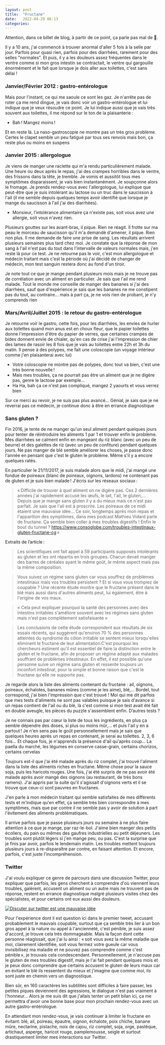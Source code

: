 ```yaml
---
layout: post
title:  "Fructane"
date:   2022-04-29 06:13
categories:
---
```


Attention, dans ce billet de blog, à partir de ce point, ça parle pas
mal de 💩.

Il y a 10 ans, j'ai commencé à trouver anormal d'aller 5 fois à la selle
par jour. Parfois pour quasi rien, parfois pour des diarrhées, rarement
pour des selles "normales". Et puis, il y a les douleurs assez
fréquentes dans le ventre comme si mon gros intestin se contractait, le
ventre qui gargouille énormément et le fait que lorsque je dois aller
aux toilettes, c'est sans délai !

<!--more-->

### Janvier/Février 2012 : gastro-entérologue

Mais pour l'instant, ce qui me saoule ce sont les gaz. Je n'arrête pas
de roter ça me rend dingue, je vais donc voir un gastro-entérologue et
lui indique que je veux résoudre ce point. Je lui indique aussi que je
vais très souvent aux toilettes, il me répond sur le ton de la
plaisanterie :

-  Bah ! Mangez moins !

Et en reste là. La naso-gastroscopie ne montre pas un très gros
problème. Certes le clapet semble un peu fatigué par tous ses renvois
mais bon, ça reste plus ou moins en suspens

### Janvier 2015 : allergologue

Je viens de manger une raclette qui m'a rendu particulièrement malade.
Une heure ou deux après le repas, j'ai des crampes horribles dans le
ventre, des frissons dans la tête, je tremble. Je vomis et aussitôt tous
mes symptômes disparaissent, je vais bien instantanément. Je soupçonne
alors le fromage. Je prends rendez-vous avec l'allergologue, lui
explique que peut-être que je suis intolérant au lactose ou un truc dans
le saucisson à l'ail (il me semble depuis quelques temps avoir identifié
que lorsque je mange du saucisson à l'ail j'ai des diarrhées).

-  Monsieur, l’intolérance alimentaire ça n'existe pas, soit vous avez une allergie, soit vous n'avez rien.

Plusieurs gouttes sur les avant-bras, il pique. Rien ne réagit. Il
frotte sur ma peau le morceau de saucisson qu'il m'a demandé d'amener,
il pique. Rien non plus. Il me demande de faire une prise de sang. Les
résultats arrivent plusieurs semaines plus tard chez moi. Je constate
que la réponse de mon sang à l'ail n'est pas du tout dans l'intervalle
de valeurs normales mais, j'en reste là pour ce test. Je ne retourne pas
le voir, c'est mon allergologue et médecin traitant mais c'est la
période où j'ai décidé de changer de médecin, mon test sanguin restera
donc au fond d'un tiroir.

Je note tout ce que je mange pendant plusieurs mois mais je ne trouve
pas de corrélation avec un aliment en particulier. Je sais que l'ail me
rend malade. Tout le monde me conseille de manger des bananes si j'ai
des diarrhées, sauf que d'expérience je sais que les bananes ne me
constipent pas du tout, au contraire… mais à part ça, je ne vois rien
de probant, je n'y comprends rien

### Mars/Avril/Juillet 2015 : le retour du gastro-entérologue

Je retourne voir le gastro, cette fois, pour les diarrhées, les envies
de hurler aux toilettes quand mon anus est en choux fleur, que le papier
toilettes donne l'impression d'être du papier de verres, que certaines
crampes de bides donnent envie de chialer, qu'en cas de crise j'ai
l'impression de chier des lames de rasoir les 8 fois que je vais au
toilettes entre 22h et 3h du matin. Il pense à des polypes, me fait une
coloscopie (un voyage intérieur comme j'en plaisanterai avec lui)

-  Votre coloscopie ne montre pas de polypes, donc tout va bien, c'est une très bonne nouvelle !
-  Mais mes troubles, ça ne pourrait pas être un aliment que je ne digère pas, genre le lactose par exemple…
-  Ha Ha, bah ça ce n'est pas compliqué, mangez 2 yaourts et vous verrez bien

Sur ce merci au revoir, je ne suis pas plus avancé… Génial, je sais
que je ne reverrai pas ce médecin, je continue donc à être en errance
diagnostique

### Sans gluten ?

Fin 2016, je tente de ne manger qu'un seul aliment pendant quelques
jours pour tenter de réintroduire les aliments 1 par 1 et trouver enfin
le problème. Mes diarrhées se calment enfin en mangeant du riz blanc
(avec un peu de beurre) et des galettes de riz (avec un peu de
confiture) pendant quelques jours. Ne pas manger de blé semble améliorer
les choses, je passe donc l'année en pensant que c'est le gluten le
problème. Même s'il y a encore quelques ratés.

En particulier le 21/11/2017, je suis malade alors que le midi, j'ai
mangé une fondue de poireaux (blanc de poireaux, oignons, lardons) ne
contenant pas de gluten et je suis bien malade ! J'écris sur les réseaux
sociaux :

> « Difficile de trouver à quel aliment on ne digère pas. Ces 2
> dernières années j'ai rapidement accusé les œufs, le lait, l'ail, le
> gluten,… Depuis que je mange sans gluten il y a du mieux mais ce n'est
> pas parfait. Je sais que l'ail est à proscrire. Les poireaux de ce midi
> étaient une mauvaise idée… Ce soir, longtemps après mon repas et
> l'apparition des symptômes, dans mes podcast Mathieu Vidard parle de
> fructane. Ça semble bien coller à mes troubles digestifs ! Enfin le bout
> du tunnel ?
> <https://www.consoglobe.com/troubles-intestinaux-gluten-fructane-cg> »

Extraits de l’article :

> Les scientifiques ont fait appel à 59 participants supposés
> intolérants au gluten et les ont répartis en trois groupes. Chacun
> devait manger des barres de céréales ayant le même goût, le même
> aspect mais pas la même composition.

> Vous suivez un régime sans gluten car vous souffrez de problèmes
> intestinaux mais vos troubles persistent ? Et si vous vous trompiez de
> coupable ? Une récente étude montre que le fructane présent dans le
> blé mais aussi dans d'autres aliments peut, lui également, être à
> l'origine de vos maux.

> « Cela peut expliquer pourquoi la santé des personnes avec des
> intestins irritables s'améliore souvent avec les régimes sans gluten
> mais n'est pas complètement satisfaisante »

> Les conclusions de cette étude correspondent aux résultats de six
> essais récents, qui suggèrent qu'environ 70 % des personnes atteintes
> du syndrome du côlon irritable se sentent mieux lorsqu'elles éliminent
> le fructane de leur alimentation.C'est pourquoi les chercheurs
> estiment qu'il est essentiel de faire la distinction entre le gluten
> et le fructane, afin de proposer un régime adapté aux malades
> souffrant de problèmes intestinaux. En effet, il est possible qu'une
> personne suive un régime sans gluten et ressente toujours un inconfort
> intestinal, pour la simple et bonne raison que c'est le fructane
> qu'elle ne supporte pas.

Je regarde alors la liste des aliments contenant du fructane : ail,
oignons, poireaux, échalotes, bananes mûres (comme je les aime), blé,…
Bordel, tout correspond, j'ai bien l'impression que c'est trouvé ! Moi
qui me dit parfois que mes tests d'aliments ne sont pas valables puisque
je sais d'avance si un repas contient de l'ail ou du blé, là c'est comme
si mon test avait été fait en double aveugle, les pièces du puzzle
s'assemblent enfin. D’autres tests ?

Je ne connais pas par cœur la liste de tous les ingrédients, en plus ça
semble dépendre des doses, si plus ou moins mûr,… et puis l'ail y en a
partout ! Je n'en sens pas le goût personnellement mais je sais que
quelques heures après un repas en contenant, je serai au toilettes. 2,
3, 6 fois… Et chaque fois, je n'apprends la présence d'ail qu'après
coup… La paella du marché, les légumes en conserve casse-grain,
certains chorizos, certains cervelas

Toujours est-il que j'ai été malade après du riz complet, j'ai trouvé
l'aliment dans la liste des aliments riches en fructane. Même chose pour
la sauce soja, puis les haricots rouges. Une fois, j'ai été surpris de
ne pas avoir été malade après avoir mangé des oignons (au restaurant, de
très bons ramens). J'ai appris par la suite qu'il s'agissait d'oignons
verts et il se trouve que ceux-ci sont pauvres en fructanes.

J'en parle à mon médecin traitant qui semble satisfaites de mes
différents tests et m'indique qu'en effet, ça semble très bien
correspondre à mes symptômes, mais que par contre il ne semble pas y
avoir de solution à part l'évitement des aliments problématiques.

Il arrive parfois que je passe plusieurs jours ou semaine à ne plus
faire attention à ce que je mange, par raz-le-bol. J'aime bien manger
des petits écoliers, du pain ou mêmes des gaufres industrielles au petit
déjeuners. Les troubles sont plutôt légers si j'en mange peu, ou pas.
C'est la surprise que je finis par avoir, parfois le lendemain matin.
Les troubles mettent toujours plusieurs jours à re-disparaître par
contre, en faisant attention. Et encore, parfois, c'est juste
l'incompréhension.

### Twitter

J'ai voulu expliquer ce genre de parcours dans une discussion Twitter,
pour expliquer que parfois, les gens cherchent à comprendre d'où
viennent leurs troubles, galèrent, accusent un aliment ou un autre mais
ne trouvent pas de réponse, restent en errance diagnostique malgré
plusieurs visites chez des spécialistes, et pour certains ont eux aussi
des douleurs.

[![Discuter sur twitter est une mauvaise idée](/assets/images/fructane_twitter.webp)](https://twitter.com/y3K_c1m/status/1519612365502828544)

Pour l'expérience dont il est question ici dans le premier tweet,
accusant probablement le mauvais coupable, surtout que ça semble très
lier à un bon gros appel à la nature ou appel à l'ancienneté, c'est
pénible, je suis assez d'accord, je trouve cela très dommageable. Mais
la façon dont cette personne réagissait, que j'ai lu ainsi : « soit vous
avez la même maladie que moi, clairement identifiée, soit vous fermez
votre gueule car vous invisibilisez ma maladie et ne pouvez pas
comprendre comme c'est pénible », je trouvais cela condescendant.
Personnellement, je n'accuse pas le gluten de mes troubles digestif,
mais je l'ai fait pendant quelques mois et je peux donc comprendre que
certains accusent le gluten de leurs maux car en évitant le blé ils
ressentent du mieux et j'imagine que comme moi, ils sont juste en chemin
vers un diagnostique.

Bien sûr, en 160 caractères les subtilités sont difficiles à faire
passer, les petites piques deviennent des agressions, le dialogue n'est
pas vraiment à l'honneur… Alors je me suis dit que j'allais tenter un
petit bilan ici, ça me permettra d'avoir une bonne base pour mon
prochain rendez-vous avec un autre gastro-entérologue.

En attendant mon rendez-vous, je vais continuer à limiter le fructane en
évitant: blé, ail, poireau, épautre, oignon, échalote, poix chiche, banane mûre, nectarine, pistache,
noix de cajou, riz complet, soja, orge, pastèque, artichaut, asperge,
haricot rouge, pamplemousse, seigle et surtout drastiquement limiter mes
interactions sur Twitter.

